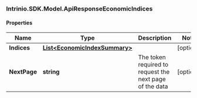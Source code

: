 ### Intrinio.SDK.Model.ApiResponseEconomicIndices
#### Properties

Name | Type | Description | Notes
------------ | ------------- | ------------- | -------------
**Indices** | [**List&lt;EconomicIndexSummary&gt;**](EconomicIndexSummary.md) |  | [optional] 
**NextPage** | **string** | The token required to request the next page of the data | [optional] 

